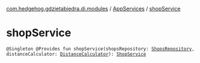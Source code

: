 [com.hedgehog.gdzietabiedra.di.modules](../index.md) / [AppServices](index.md) / [shopService](./shop-service.md)

# shopService

`@Singleton @Provides fun shopService(shopsRepository: `[`ShopsRepository`](../../com.hedgehog.gdzietabiedra.data.repository.shops/-shops-repository/index.md)`, distanceCalculator: `[`DistanceCalculator`](../../com.hedgehog.gdzietabiedra.appservice/-distance-calculator/index.md)`): `[`ShopService`](../../com.hedgehog.gdzietabiedra.appservice/-shop-service/index.md)